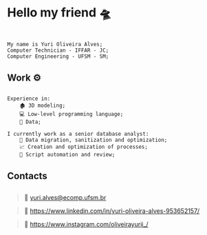 # Hello my friend 🛸 <h1>
``` 
My name is Yuri Oliveira Alves; 
Computer Technician - IFFAR - JC;
Computer Engineering - UFSM - SM;
```
## Work ⚙️ <h2>
```
Experience in:
    🏚️ 3D modeling;
    💻 Low-level programming language;
    🎲 Data;

I currently work as a senior database analyst:
    💾 Data migration, sanitization and optimization;
    📈 Creation and optimization of processes;
    🤖 Script automation and review;
```
## Contacts <h2>
>📧 yuri.alves@ecomp.ufsm.br

>📱 https://www.linkedin.com/in/yuri-oliveira-alves-953652157/

>📸 https://www.instagram.com/oliveirayurii_/
